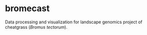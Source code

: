# bromecast
Data processing and visualization for landscape genomics project of cheatgrass (*Bromus tectorum*). 
